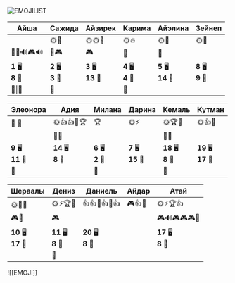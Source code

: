 ![EMOJILIST](EMOJILIST)

| Айша                      | Сажида                | Айзирек                | Карима                | Айэлина                | Зейнеп                |
| ------------------------- | --------------------- | ---------------------- | --------------------- | ---------------------- | --------------------- |
|                           | 🌞🏅️                 | 🌞🌞🔑                 | 🌞🔥                  | 🌞🏅️                  | 🌞🧐                  |
| 🔔🔔🔊🎮🔊                | 🔔🎮                  | 🎮                     | 🔔                    | 🔔                     |                       |
| **1** 🖥️<br>**8** 🏫<br> | **2** 🖥️<br>**3** 🏫 | **3** 🖥️<br>**13** 🏫 | **4** 🖥️<br>**4** 🏫 | **5** 🖥️<br>**14** 🏫 | **8** 🖥️<br>**9** 🏫 |
| 👻\|👻                    | 👻                    |                        | 👻                    |                        |                       |

| Элеонора               | Адия                   | Милана                | Дарина                 | Кемаль                 | Кутман                  |
| ---------------------- | ---------------------- | --------------------- | ---------------------- | ---------------------- | ----------------------- |
| 🔑 🏅️                 | 🌞👍👍🏅️🏆            | 🏆                    | 🌞⚡                    | 🌞🏆🏅️                | 🌞👍🏅️                 |
|                        | 🔔🔔                   |                       |                        | 🔔🔔                   |                         |
| **9** 🖥️<br>**11** 🏫 | **14** 🖥️<br>**8** 🏫 | **6** 🖥️<br>**2** 🏫 | **7** 🖥️<br>**15** 🏫 | **18** 🖥️<br>**8** 🏫 | **19** 🖥️<br>**17** 🏫 |
| 👻                     |                        | 👻                    |                        | 👻                     |                         |

| Шераалы                 | Дениз                  | Даниель                | Айдар   | Атай                   |
| ----------------------- | ---------------------- | ---------------------- | ------- | ---------------------- |
| 🌞🧐🏅️                 | 🌞⚡🏆🏅️               | 👍👍🏅️👍🏅️👍         | 🎮👍🏅️ | 🌞⚡🏆👍                |
| 🎮👺                    | 🎮                     |                        |         | 🎮🔊🎮🎮🎮👺           |
| **10** 🖥️<br>**17** 🏫 | **11** 🖥️<br>**8** 🏫 | **20** 🖥️<br>**8** 🏫 |         | **17** 🖥️<br>**8** 🏫 |
|                         | 👻                     |                        |         |                        |

![[EMOJI]]

